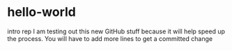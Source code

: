 # hello-world
intro rep
I am testing out this new GitHub stuff because it will help speed up the process. 
You will have to add more lines to get a committed change

